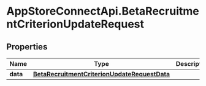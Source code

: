 # AppStoreConnectApi.BetaRecruitmentCriterionUpdateRequest

## Properties

Name | Type | Description | Notes
------------ | ------------- | ------------- | -------------
**data** | [**BetaRecruitmentCriterionUpdateRequestData**](BetaRecruitmentCriterionUpdateRequestData.md) |  | 


